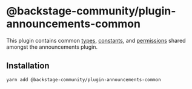 # @backstage-community/plugin-announcements-common

This plugin contains common [types](./src/types.ts), [constants](./src/constants.ts), and [permissions](./src/permissions.ts) shared amongst the announcements plugin.

## Installation

```bash
yarn add @backstage-community/plugin-announcements-common
```
